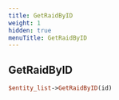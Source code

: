 ```yaml
---
title: GetRaidByID
weight: 1
hidden: true
menuTitle: GetRaidByID
---
```

## GetRaidByID
```perl
$entity_list->GetRaidByID(id)
```